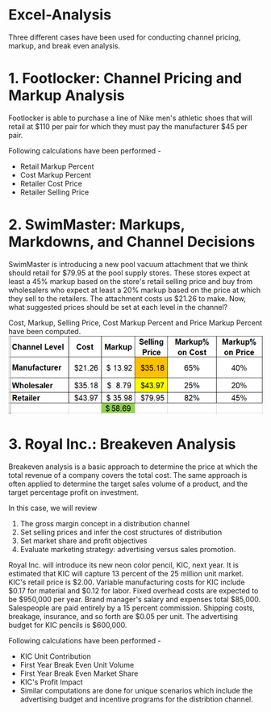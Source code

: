 # Excel-Analysis
Three different cases have been used for conducting channel pricing, markup, and break even analysis.

# 1. Footlocker: Channel Pricing and Markup Analysis

Footlocker is able to purchase a line of Nike men's athletic shoes that will retail at $110 per pair for which they must pay the manufacturer $45 per pair. 

Following calculations have been performed - 
* Retail Markup Percent
* Cost Markup Percent
* Retailer Cost Price
* Retailer Selling Price

# 2. SwimMaster: Markups, Markdowns, and Channel Decisions

SwimMaster is introducing a  new pool vacuum attachment that we think should retail for $79.95 at the pool supply stores.  These stores expect at least a 45% markup based on the store's retail selling price and buy from wholesalers who expect at least a 20% markup based on the price at which they sell to the retailers.  The attachment costs us $21.26 to make.  Now, what suggested prices should be set at each level in the channel?

Cost, Markup, Selling Price, Cost Markup Percent and Price Markup Percent have been computed. 
![alt text](https://github.com/mon2barot/Universe/blob/master/images/SM1.PNG "SwimMaster")

# 3. Royal Inc.: Breakeven Analysis

Breakeven analysis is a basic approach to determine the price at which the total revenue of a company covers the total cost.  The same approach is often applied to determine the target sales volume of a product, and the target percentage profit on investment.

In this case, we will review
1) The gross margin concept in a distribution channel
2) Set selling prices and infer the cost structures of distribution
3) Set market share and profit objectives
4) Evaluate marketing strategy: advertising versus sales promotion.

Royal Inc. will introduce its new neon color pencil, KIC, next year.  It is estimated that KIC will capture 13 percent of the 25 million unit market. KIC's retail price is $2.00.  Variable manufacturing costs for KIC include $0.17 for material and $0.12 for labor. Fixed overhead costs are expected to be $950,000 per year. Brand manager's salary and expenses total $85,000. Salespeople are paid entirely by a 15 percent commission. Shipping costs, breakage, insurance, and so forth are $0.05 per unit. The advertising budget for KIC pencils is $600,000.

Following calculations have been performed - 
* KIC Unit Contribution
* First Year Break Even Unit Volume
* First Year Break Even Market Share
* KIC's Profit Impact
* Similar computations are done for unique scenarios which include the advertising budget and incentive programs for the distribtion channel.

